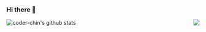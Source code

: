 ### Hi there 👋

<!--
**coder-chin/coder-chin** is a ✨ _special_ ✨ repository because its `README.md` (this file) appears on your GitHub profile.

Here are some ideas to get you started:

- 🔭 I’m currently working on ...
- 🌱 I’m currently learning ...
- 👯 I’m looking to collaborate on ...
- 🤔 I’m looking for help with ...
- 💬 Ask me about ...
- 📫 How to reach me: ...
- 😄 Pronouns: ...
- ⚡ Fun fact: ...
-->
![coder-chin's github stats](https://github-readme-stats.vercel.app/api?username=coder-chin&theme=radical) 
<img align="right" src="https://github-readme-stats.vercel.app/api/top-langs/?username=coder-chin">
